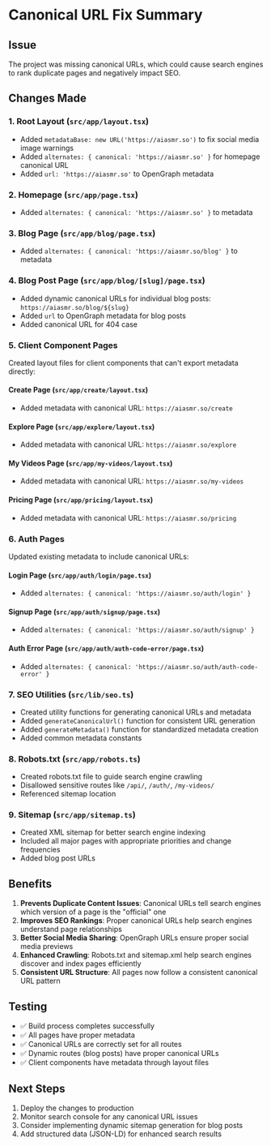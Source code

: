 # Canonical URL Fix Summary

## Issue
The project was missing canonical URLs, which could cause search engines to rank duplicate pages and negatively impact SEO.

## Changes Made

### 1. Root Layout (`src/app/layout.tsx`)
- Added `metadataBase: new URL('https://aiasmr.so')` to fix social media image warnings
- Added `alternates: { canonical: 'https://aiasmr.so' }` for homepage canonical URL
- Added `url: 'https://aiasmr.so'` to OpenGraph metadata

### 2. Homepage (`src/app/page.tsx`)
- Added `alternates: { canonical: 'https://aiasmr.so' }` to metadata

### 3. Blog Page (`src/app/blog/page.tsx`)
- Added `alternates: { canonical: 'https://aiasmr.so/blog' }` to metadata

### 4. Blog Post Page (`src/app/blog/[slug]/page.tsx`)
- Added dynamic canonical URLs for individual blog posts: `https://aiasmr.so/blog/${slug}`
- Added `url` to OpenGraph metadata for blog posts
- Added canonical URL for 404 case

### 5. Client Component Pages
Created layout files for client components that can't export metadata directly:

#### Create Page (`src/app/create/layout.tsx`)
- Added metadata with canonical URL: `https://aiasmr.so/create`

#### Explore Page (`src/app/explore/layout.tsx`)
- Added metadata with canonical URL: `https://aiasmr.so/explore`

#### My Videos Page (`src/app/my-videos/layout.tsx`)
- Added metadata with canonical URL: `https://aiasmr.so/my-videos`

#### Pricing Page (`src/app/pricing/layout.tsx`)
- Added metadata with canonical URL: `https://aiasmr.so/pricing`

### 6. Auth Pages
Updated existing metadata to include canonical URLs:

#### Login Page (`src/app/auth/login/page.tsx`)
- Added `alternates: { canonical: 'https://aiasmr.so/auth/login' }`

#### Signup Page (`src/app/auth/signup/page.tsx`)
- Added `alternates: { canonical: 'https://aiasmr.so/auth/signup' }`

#### Auth Error Page (`src/app/auth/auth-code-error/page.tsx`)
- Added `alternates: { canonical: 'https://aiasmr.so/auth/auth-code-error' }`

### 7. SEO Utilities (`src/lib/seo.ts`)
- Created utility functions for generating canonical URLs and metadata
- Added `generateCanonicalUrl()` function for consistent URL generation
- Added `generateMetadata()` function for standardized metadata creation
- Added common metadata constants

### 8. Robots.txt (`src/app/robots.ts`)
- Created robots.txt file to guide search engine crawling
- Disallowed sensitive routes like `/api/`, `/auth/`, `/my-videos/`
- Referenced sitemap location

### 9. Sitemap (`src/app/sitemap.ts`)
- Created XML sitemap for better search engine indexing
- Included all major pages with appropriate priorities and change frequencies
- Added blog post URLs

## Benefits

1. **Prevents Duplicate Content Issues**: Canonical URLs tell search engines which version of a page is the "official" one
2. **Improves SEO Rankings**: Proper canonical URLs help search engines understand page relationships
3. **Better Social Media Sharing**: OpenGraph URLs ensure proper social media previews
4. **Enhanced Crawling**: Robots.txt and sitemap.xml help search engines discover and index pages efficiently
5. **Consistent URL Structure**: All pages now follow a consistent canonical URL pattern

## Testing

- ✅ Build process completes successfully
- ✅ All pages have proper metadata
- ✅ Canonical URLs are correctly set for all routes
- ✅ Dynamic routes (blog posts) have proper canonical URLs
- ✅ Client components have metadata through layout files

## Next Steps

1. Deploy the changes to production
2. Monitor search console for any canonical URL issues
3. Consider implementing dynamic sitemap generation for blog posts
4. Add structured data (JSON-LD) for enhanced search results 